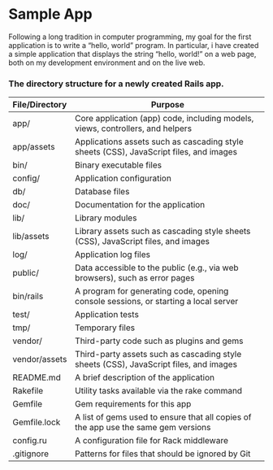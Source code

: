 # Sample App

Following a long tradition in computer programming, my  goal for the first application is to write a “hello, world” program. In particular, i have created a simple application that displays the string “hello, world!” on a web page, both on my development environment and on the live web.

### The directory structure for a newly created Rails app.
File/Directory | Purpose
| --- | --- |
app/ |	Core application (app) code, including models, views, controllers, and helpers
app/assets |	Applications assets such as cascading style sheets (CSS), JavaScript files, and images
bin/	| Binary executable files
config/ |	Application configuration
db/	| Database files
doc/ | Documentation for the application
lib/ | Library modules
lib/assets |	Library assets such as cascading style sheets (CSS), JavaScript files, and images
log/ |	Application log files
public/ |	Data accessible to the public (e.g., via web browsers), such as error pages
bin/rails |	A program for generating code, opening console sessions, or starting a local server
test/	 | Application tests
tmp/ |	Temporary files
vendor/ |	Third-party code such as plugins and gems
vendor/assets |	Third-party assets such as cascading style sheets (CSS), JavaScript files, and images
README.md	| A brief description of the application
Rakefile |	Utility tasks available via the rake command
Gemfile	| Gem requirements for this app
Gemfile.lock |	A list of gems used to ensure that all copies of the app use the same gem versions
config.ru |	A configuration file for Rack middleware
.gitignore	| Patterns for files that should be ignored by Git
